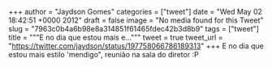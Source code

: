 
+++
author = "Jaydson Gomes"
categories = ["tweet"]
date = "Wed May 02 18:42:51 +0000 2012"
draft = false
image = "No media found for this Tweet"
slug = "7963c0b4a6b98e8a314851f61465fdec42b3d8b9"
tags = ["tweet"]
title = """E no dia que estou mais e..."""
tweet = true
tweet_url = "https://twitter.com/jaydson/status/197758066786189313"
+++
E no dia que estou mais estilo 'mendigo", reunião na sala do diretor :P
